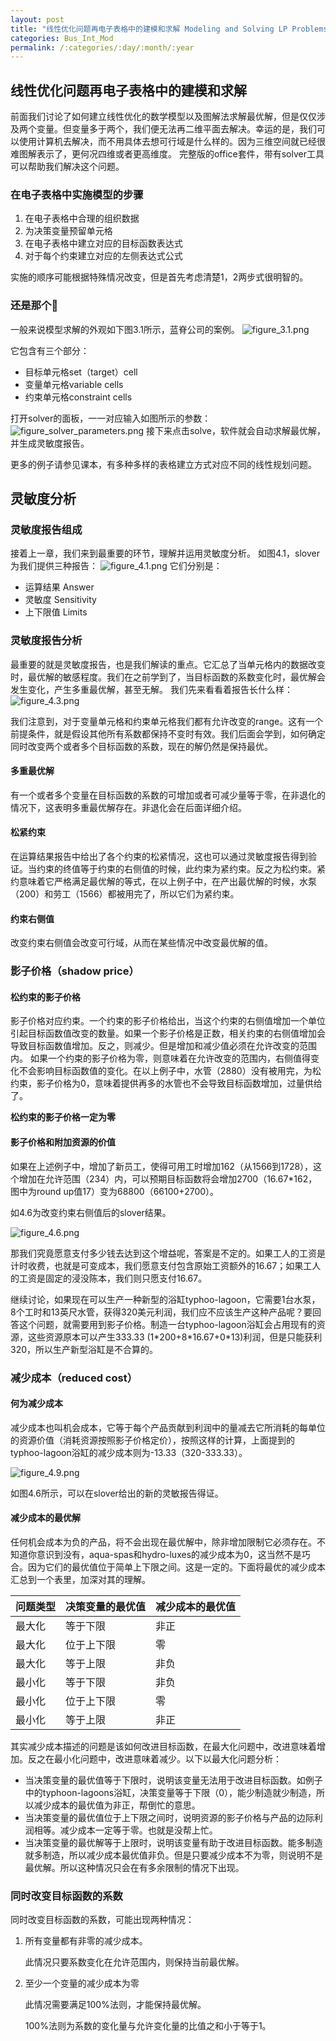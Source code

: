 ```yaml
---
layout: post
title: "线性优化问题再电子表格中的建模和求解 Modeling and Solving LP Problems in a Spreadsheet"
categories: Bus_Int_Mod
permalink: /:categories/:day/:month/:year
---
```

## 线性优化问题再电子表格中的建模和求解

前面我们讨论了如何建立线性优化的数学模型以及图解法求解最优解，但是仅仅涉及两个变量。但变量多于两个，我们便无法再二维平面去解决。幸运的是，我们可以使用计算机去解决，而不用具体去想可行域是什么样的。因为三维空间就已经很难图解表示了，更何况四维或者更高维度。
完整版的office套件，带有solver工具可以帮助我们解决这个问题。

### 在电子表格中实施模型的步骤

1. 在电子表格中合理的组织数据
2. 为决策变量预留单元格
3. 在电子表格中建立对应的目标函数表达式
4. 对于每个约束建立对应的左侧表达式公式

实施的顺序可能根据特殊情况改变，但是首先考虑清楚1，2两步式很明智的。

### 还是那个🌰

一般来说模型求解的外观如下图3.1所示，蓝脊公司的案例。
![figure_3.1.png](https://github.com/Frankfsh/learn_datascience_with_me_blog/blob/gh-pages/images/Bus_Int_Mod/figure_3.1.png?raw=true)

它包含有三个部分：

* 目标单元格set（target）cell
* 变量单元格variable cells
* 约束单元格constraint cells

打开solver的面板，一一对应输入如图所示的参数：
![figure_solver_parameters.png](https://github.com/Frankfsh/learn_datascience_with_me_blog/blob/gh-pages/images/Bus_Int_Mod/figure_slover_parameters.png?raw=true)
接下来点击solve，软件就会自动求解最优解，并生成灵敏度报告。

更多的例子请参见课本，有多种多样的表格建立方式对应不同的线性规划问题。

## 灵敏度分析

### 灵敏度报告组成

接着上一章，我们来到最重要的环节，理解并运用灵敏度分析。
如图4.1，slover为我们提供三种报告：
![figure_4.1.png](https://github.com/Frankfsh/learn_datascience_with_me_blog/blob/gh-pages/images/Bus_Int_Mod/figure_4.1.png?raw=true)
它们分别是：

* 运算结果 Answer
* 灵敏度 Sensitivity
* 上下限值 Limits

### 灵敏度报告分析

最重要的就是灵敏度报告，也是我们解读的重点。它汇总了当单元格内的数据改变时，最优解的敏感程度。我们在之前学到了，当目标函数的系数变化时，最优解会发生变化，产生多重最优解，甚至无解。
我们先来看看着报告长什么样：
![figure_4.3.png](https://github.com/Frankfsh/learn_datascience_with_me_blog/blob/gh-pages/images/Bus_Int_Mod/figure_4.3.png?raw=true)

我们注意到，对于变量单元格和约束单元格我们都有允许改变的range。这有一个前提条件，就是假设其他所有系数都保持不变时有效。我们后面会学到，如何确定同时改变两个或者多个目标函数的系数，现在的解仍然是保持最优。

#### 多重最优解

有一个或者多个变量在目标函数的系数的可增加或者可减少量等于零，在非退化的情况下，这表明多重最优解存在。非退化会在后面详细介绍。

#### 松紧约束

在运算结果报告中给出了各个约束的松紧情况，这也可以通过灵敏度报告得到验证。当约束的终值等于约束的右侧值的时候，此约束为紧约束。反之为松约束。紧约意味着它严格满足最优解的等式，在以上例子中，在产出最优解的时候，水泵（200）和劳工（1566）都被用完了，所以它们为紧约束。

#### 约束右侧值

改变约束右侧值会改变可行域，从而在某些情况中改变最优解的值。

### 影子价格（shadow price）

#### 松约束的影子价格

影子价格对应约束。一个约束的影子价格给出，当这个约束的右侧值增加一个单位引起目标函数值改变的数量。如果一个影子价格是正数，相关约束的右侧值增加会导致目标函数值增加。反之，则减少。但是增加和减少值必须在允许改变的范围内。
如果一个约束的影子价格为零，则意味着在允许改变的范围内，右侧值得变化不会影响目标函数值的变化。在以上例子中，水管（2880）没有被用完，为松约束，影子价格为0，意味着提供再多的水管也不会导致目标函数增加，过量供给了。

**松约束的影子价格一定为零**

#### 影子价格和附加资源的价值

如果在上述例子中，增加了新员工，使得可用工时增加162（从1566到1728），这个增加在允许范围（234）内，可以预期目标函数将会增加2700（16.67*162，图中为round up值17）变为68800（66100+2700）。

如4.6为改变约束右侧值后的slover结果。

![figure_4.6.png](https://github.com/Frankfsh/learn_datascience_with_me_blog/blob/gh-pages/images/Bus_Int_Mod/figure_4.6.png?raw=true)



那我们究竟愿意支付多少钱去达到这个增益呢，答案是不定的。如果工人的工资是计时收费，也就是可变成本，我们愿意支付包含原始工资额外的16.67；如果工人的工资是固定的浸没陈本，我们则只愿支付16.67。

继续讨论，如果现在可以生产一种新型的浴缸typhoo-lagoon，它需要1台水泵，8个工时和13英尺水管，获得320美元利润，我们应不应该生产这种产品呢？要回答这个问题，就需要用到影子价格。制造一台typhoo-lagoon浴缸会占用现有的资源，这些资源原本可以产生333.33 (1\*200+8\*16.67+0\*13)利润，但是只能获利320，所以生产新型浴缸是不合算的。

### 减少成本（reduced cost）

#### 何为减少成本

减少成本也叫机会成本，它等于每个产品贡献到利润中的量减去它所消耗的每单位的资源价值（消耗资源按照影子价格定价），按照这样的计算，上面提到的typhoo-lagoon浴缸的减少成本则为-13.33（320-333.33）。

![figure_4.9.png](https://github.com/Frankfsh/learn_datascience_with_me_blog/blob/gh-pages/images/Bus_Int_Mod/figure_4.9.png?raw=true)

如图4.6所示，可以在slover给出的新的灵敏报告得证。

#### 减少成本的最优解

任何机会成本为负的产品，将不会出现在最优解中，除非增加限制它必须存在。不知道你意识到没有，aqua-spas和hydro-luxes的减少成本为0，这当然不是巧合。因为它们的最优值位于简单上下限之间。这是一定的。下面将最优的减少成本汇总到一个表里，加深对其的理解。

| 问题类型 | 决策变量的最优值 | 减少成本的最优值 |
| -------- | ---------------- | ---------------- |
| 最大化   | 等于下限         | 非正             |
| 最大化   | 位于上下限       | 零               |
| 最大化   | 等于上限         | 非负             |
| 最小化   | 等于下限         | 非负             |
| 最小化   | 位于上下限       | 零               |
| 最小化   | 等于上限         | 非正             |

其实减少成本描述的问题是该如何改进目标函数，在最大化问题中，改进意味着增加。反之在最小化问题中，改进意味着减少。以下以最大化问题分析：

* 当决策变量的最优值等于下限时，说明该变量无法用于改进目标函数。如例子中的typhoon-lagoons浴缸，决策变量等于下限（0），能少制造就少制造，所以减少成本的最优值为非正，帮倒忙的意思。
* 当决策变量的最优值位于上下限之间时，说明资源的影子价格与产品的边际利润相等。减少成本一定等于零。也就是没帮上忙。
* 当决策变量的最优解等于上限时，说明该变量有助于改进目标函数。能多制造就多制造，所以减少成本最优值非负。但是只要减少成本不为零，则说明不是最优解。所以这种情况只会在有多余限制的情况下出现。

### 同时改变目标函数的系数

同时改变目标函数的系数，可能出现两种情况：

1. 所有变量都有非零的减少成本。

   此情况只要系数变化在允许范围内，则保持当前最优解。

2. 至少一个变量的减少成本为零

   此情况需要满足100%法则，才能保持最优解。

   100%法则为系数的变化量与允许变化量的比值之和小于等于1。
